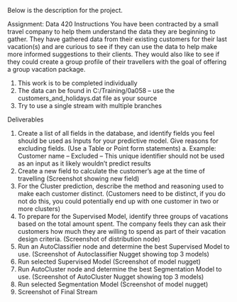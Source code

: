 Below is the description for the project.

Assignment: Data 420
Instructions
You have been contracted by a small travel company to help them understand the data they are beginning to gather.  They have gathered data from their existing customers for their last vacation(s) and are curious to see if they can use the data to help make more informed suggestions to their clients.  They would also like to see if they could create a group profile of their travellers with the goal of offering a group vacation package.
1.	This work is to be completed individually 
2.	The data can be found in C:/Training/0a058 – use the customers_and_holidays.dat file as your source
3.	Try to use a single stream with multiple branches

Deliverables
1.	Create a list of all fields in the database, and identify fields you feel should be used as Inputs for your predictive model.  Give reasons for excluding fields. (Use a Table or Point form statements)
a.	Example: Customer name – Excluded – This unique identifier should not be used as an input as it likely wouldn’t predict results
2.	Create a new field to calculate the customer’s age at the time of travelling (Screenshot showing new field) 
3.	For the Cluster prediction, describe the method and reasoning used to make each customer distinct. (Customers need to be distinct, if you do not do this, you could potentially end up with one customer in two or more clusters) 
4.	To prepare for the Supervised Model, identify three groups of vacations based on the total amount spent.  The company feels they can ask their customers how much they are willing to spend as part of their vacation design criteria.  (Screenshot of distribution node)
5.	Run an AutoClassifier node and determine the best Supervised Model to use. (Screenshot of Autoclassifier Nugget showing top 3 models)
6.	Run selected Supervised Model (Screenshot of model nugget)
7.	Run AutoCluster node and determine the best Segmentation Model to use. (Screenshot of AutoCluster Nugget showing top 3 models)
8.	Run selected Segmentation Model (Screenshot of model nugget)
9.	Screenshot of Final Stream 

